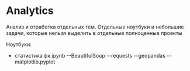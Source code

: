 # Analytics
Анализ и отработка отдельных тем. Отдельные ноутбуки и небольшие задачи, которые нельзя выделить в отдельные полноценные проекты

Ноутбуки:

* статистика фк.ipynb
--BeautifulSoup
--requests
--geopandas
--matplotlib.pyplot

